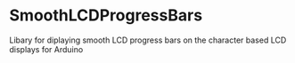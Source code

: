 # SmoothLCDProgressBars
Libary for diplaying smooth LCD progress bars on the character based LCD displays for Arduino

